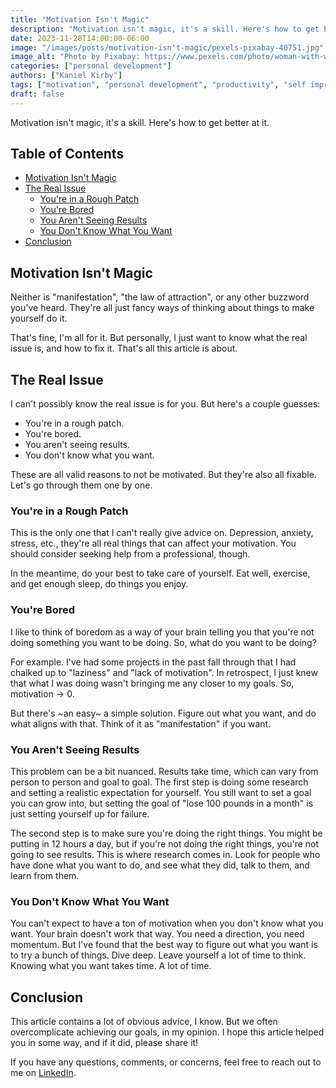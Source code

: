 ```yaml
---
title: "Motivation Isn't Magic"
description: "Motivation isn't magic, it's a skill. Here's how to get better at it."
date: 2023-11-28T14:00:00-06:00
image: "/images/posts/motivation-isn't-magic/pexels-pixabay-40751.jpg"
image_alt: "Photo by Pixabay: https://www.pexels.com/photo/woman-with-white-sunvisor-running-40751/"
categories: ["personal development"]
authors: ["Kaniel Kirby"]
tags: ["motivation", "personal development", "productivity", "self improvement"]
draft: false
---
```


Motivation isn't magic, it's a skill. Here's how to get better at it.

## Table of Contents

- [Motivation Isn't Magic](#motivation-isnt-magic)
- [The Real Issue](#the-real-issue)
  - [You're in a Rough Patch](#youre-in-a-rough-patch)
  - [You're Bored](#youre-bored)
  - [You Aren't Seeing Results](#you-arent-seeing-results)
  - [You Don't Know What You Want](#you-dont-know-what-you-want)
- [Conclusion](#conclusion)

## Motivation Isn't Magic

Neither is "manifestation", "the law of attraction", or any other buzzword you've heard. They're all just fancy ways of thinking about things to make yourself do it.

That's fine, I'm all for it. But personally, I just want to know what the real issue is, and how to fix it. That's all this article is about.

## The Real Issue

I can't possibly know the real issue is for you. But here's a couple guesses:

- You're in a rough patch.
- You're bored.
- You aren't seeing results.
- You don't know what you want.

These are all valid reasons to not be motivated. But they're also all fixable. Let's go through them one by one.

### You're in a Rough Patch

This is the only one that I can't really give advice on. Depression, anxiety, stress, etc., they're all real things that can affect your motivation. You should consider seeking help from a professional, though.

In the meantime, do your best to take care of yourself. Eat well, exercise, and get enough sleep, do things you enjoy.

### You're Bored

I like to think of boredom as a way of your brain telling you that you're not doing something you want to be doing. So, what do you want to be doing?

For example. I've had some projects in the past fall through that I had chalked up to "laziness" and "lack of motivation". In retrospect, I just knew that what I was doing wasn't bringing me any closer to my goals. So, motivation -> 0.

But there's ~an easy~ a simple solution. Figure out what you want, and do what aligns with that. Think of it as "manifestation" if you want.

### You Aren't Seeing Results

This problem can be a bit nuanced. Results take time, which can vary from person to person and goal to goal. The first step is doing some research and setting a realistic expectation for yourself. You still want to set a goal you can grow into, but setting the goal of "lose 100 pounds in a month" is just setting yourself up for failure.

The second step is to make sure you're doing the right things. You might be putting in 12 hours a day, but if you're not doing the right things, you're not going to see results. This is where research comes in. Look for people who have done what you want to do, and see what they did, talk to them, and learn from them.

### You Don't Know What You Want

You can't expect to have a ton of motivation when you don't know what you want. Your brain doesn't work that way. You need a direction, you need momentum. But I've found that the best way to figure out what you want is to try a bunch of things. Dive deep. Leave yourself a lot of time to think. Knowing what you want takes time. A lot of time.

## Conclusion

This article contains a lot of obvious advice, I know. But we often overcomplicate achieving our goals, in my opinion. I hope this article helped you in some way, and if it did, please share it!

If you have any questions, comments, or concerns, feel free to reach out to me on [LinkedIn](https://www.linkedin.com/in/kanielrkirby/).
